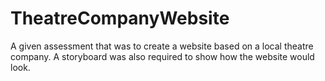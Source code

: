 # TheatreCompanyWebsite
A given assessment that was to create a website based on a local theatre company. 
A storyboard was also required to show how the website would look.
